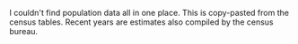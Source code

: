 I couldn't find population data all in one place. This is copy-pasted from the
census tables. Recent years are estimates also compiled by the census bureau.


